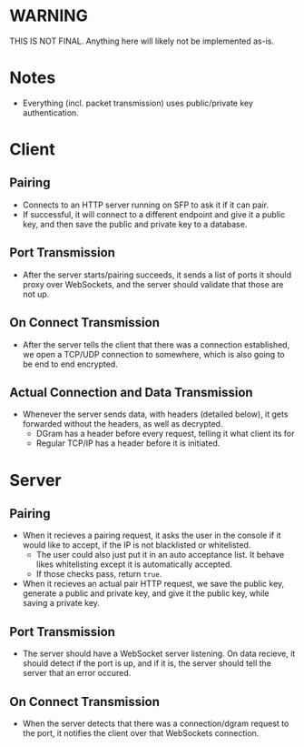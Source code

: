 # WARNING
THIS IS NOT FINAL. Anything here will likely not be implemented as-is.
# Notes
* Everything (incl. packet transmission) uses public/private key authentication.
# Client
## Pairing
* Connects to an HTTP server running on SFP to ask it if it can pair.
* If successful, it will connect to a different endpoint and give it a public key, and then save the public and private key to a database.
## Port Transmission
* After the server starts/pairing succeeds, it sends a list of ports it should proxy over WebSockets, and the server should validate that those are not up. 
## On Connect Transmission
* After the server tells the client that there was a connection established, we open a TCP/UDP connection to somewhere, which is also going to be end to end encrypted.
## Actual Connection and Data Transmission
* Whenever the server sends data, with headers (detailed below), it gets forwarded without the headers, as well as decrypted.
  - DGram has a header before every request, telling it what client its for
  - Regular TCP/IP has a header before it is initiated.
# Server
## Pairing
* When it recieves a pairing request, it asks the user in the console if it would like to accept, if the IP is not blacklisted or whitelisted.
  - The user could also just put it in an auto acceptance list. It behave likes whitelisting except it is automatically accepted.
  - If those checks pass, return `true`.
* When it recieves an actual pair HTTP request, we save the public key, generate a public and private key, and give it the public key, while saving a private key.
## Port Transmission
* The server should have a WebSocket server listening. On data recieve, it should detect if the port is up, and if it is, the server should tell the server that an error occured.
## On Connect Transmission
* When the server detects that there was a connection/dgram request to the port, it notifies the client over that WebSockets connection.